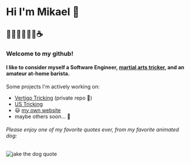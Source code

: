 # Hi I'm Mikael 👋
## 👨🏽‍💻🤸🏽‍♂️☕️
### Welcome to my github! 
#### I like to consider myself a Software Engineer, [martial arts tricker](https://www.youtube.com/c/MikaelMantis), and an amateur at-home barista. 

Some projects I'm actively working on:
- [Vertigo Tricking](https://vertigotricking.com) (private repo 😬)
- [US Tricking](https://github.com/USTricking/USTricking.com)
- 😃 [my own website](https://mikaelmantis.com)
- maybe others soon... 👀

###### Please enjoy one of my favorite quotes ever, from my favorite animated dog:
![jake the dog quote](https://i.kym-cdn.com/photos/images/newsfeed/001/141/641/6dc.gif)
<!--
**mantism/mantism** is a ✨ _special_ ✨ repository because its `README.md` (this file) appears on your GitHub profile.

Here are some ideas to get you started:

- 🔭 I’m currently working on ...
- 🌱 I’m currently learning ...
- 👯 I’m looking to collaborate on ...
- 🤔 I’m looking for help with ...
- 💬 Ask me about ...
- 📫 How to reach me: ...
- 😄 Pronouns: ...
- ⚡ Fun fact: ...
-->
